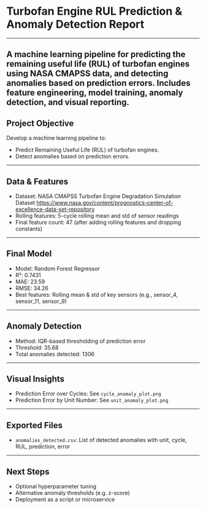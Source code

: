 
# Turbofan Engine RUL Prediction & Anomaly Detection Report

---
A machine learning pipeline for predicting the remaining useful life (RUL) of turbofan engines using NASA CMAPSS data, and detecting anomalies based on prediction errors. Includes feature engineering, model training, anomaly detection, and visual reporting.
---

## Project Objective
Develop a machine learning pipeline to:
- Predict Remaining Useful Life (RUL) of turbofan engines.
- Detect anomalies based on prediction errors.

---

## Data & Features
- Dataset: NASA CMAPSS Turbofan Engine Degradation Simulation Dataset
https://www.nasa.gov/content/prognostics-center-of-excellence-data-set-repository
- Rolling features: 5-cycle rolling mean and std of sensor readings
- Final feature count: 47 (after adding rolling features and dropping constants)

---

## Final Model
- Model: Random Forest Regressor
- R²: 0.7431
- MAE: 23.59
- RMSE: 34.26
- Best features: Rolling mean & std of key sensors (e.g., sensor_4, sensor_11, sensor_9)

---

## Anomaly Detection
- Method: IQR-based thresholding of prediction error
- Threshold: 35.68
- Total anomalies detected: 1306

---

## Visual Insights
- Prediction Error over Cycles: See `cycle_anomaly_plot.png`
- Prediction Error by Unit Number: See `unit_anomaly_plot.png`

---

## Exported Files
- `anomalies_detected.csv`: List of detected anomalies with unit, cycle, RUL, prediction, error

---

## Next Steps
- Optional hyperparameter tuning
- Alternative anomaly thresholds (e.g. z-score)
- Deployment as a script or microservice
